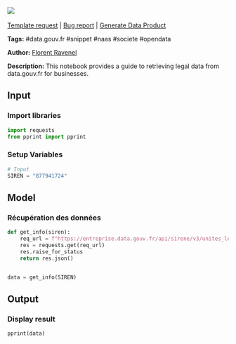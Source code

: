 <a href="https://app.naas.ai/user-redirect/naas/downloader?url=https://raw.githubusercontent.com/jupyter-naas/awesome-notebooks/master/Data.gouv.fr/Data.gouv.fr_R%C3%A9cup%C3%A9ration_donn%C3%A9es_l%C3%A9gales_entreprise.ipynb" target="_parent"><img src="https://naasai-public.s3.eu-west-3.amazonaws.com/Open_in_Naas_Lab.svg"/></a><br><br><a href="https://github.com/jupyter-naas/awesome-notebooks/issues/new?assignees=&labels=&template=template-request.md&title=Tool+-+Action+of+the+notebook+">Template request</a> | <a href="https://github.com/jupyter-naas/awesome-notebooks/issues/new?assignees=&labels=bug&template=bug_report.md&title=Data.gouv.fr+-+Récupération+données+légales+entreprise:+Error+short+description">Bug report</a> | <a href="https://app.naas.ai/user-redirect/naas/downloader?url=https://raw.githubusercontent.com/jupyter-naas/awesome-notebooks/master/Naas/Naas_Start_data_product.ipynb" target="_parent">Generate Data Product</a>

**Tags:** #data.gouv.fr #snippet #naas #societe #opendata

**Author:** [Florent Ravenel](https://www.linkedin.com/in/florent-ravenel/)

**Description:** This notebook provides a guide to retrieving legal data from data.gouv.fr for businesses.

## Input

### Import libraries


```python
import requests
from pprint import pprint
```

### Setup Variables


```python
# Input
SIREN = "877941724"
```

## Model

### Récupération des données


```python
def get_info(siren):
    req_url = f"https://entreprise.data.gouv.fr/api/sirene/v3/unites_legales/{siren}"
    res = requests.get(req_url)
    res.raise_for_status
    return res.json()


data = get_info(SIREN)
```

## Output

### Display result


```python
pprint(data)
```
